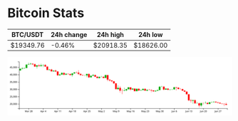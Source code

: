 # Bitcoin Stats

BTC/USDT|24h change|24h high|24h low|
|---|---|---|---|
|$19349.76|-0.46%|$20918.35|$18626.00|

<img src="./chart.svg">
